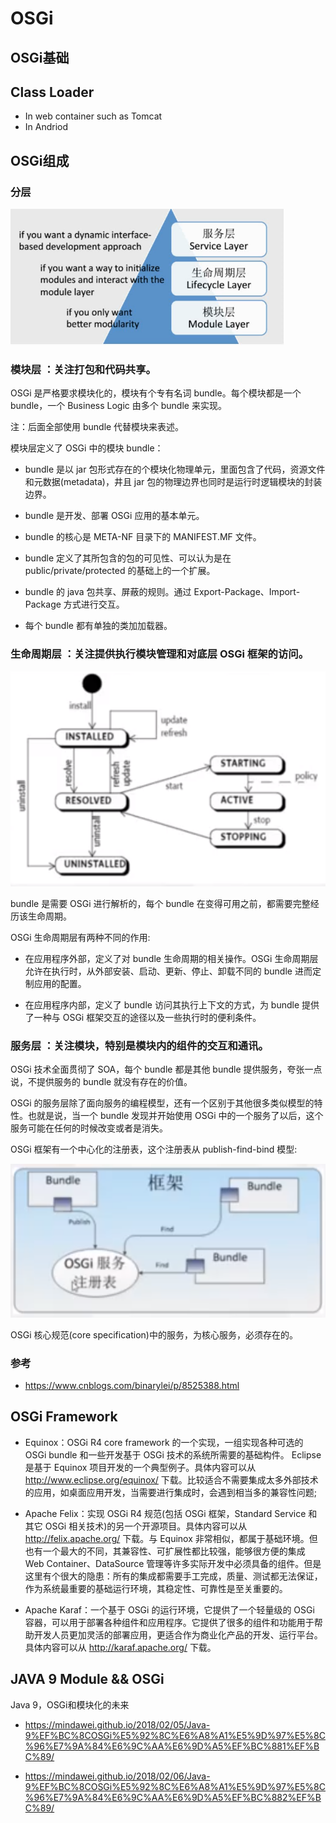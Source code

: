 # OSGi

## OSGi基础

## Class Loader

- In web container such as Tomcat
- In Andriod

## OSGi组成

### 分层

![](images/osgi-layer.png)

### 模块层 ：关注打包和代码共享。

OSGi 是严格要求模块化的，模块有个专有名词 bundle。每个模块都是一个 bundle，一个 Business Logic 由多个 bundle 来实现。

注：后面全部使用 bundle 代替模块来表述。

模块层定义了 OSGi 中的模块 bundle：

- bundle 是以 jar 包形式存在的个模块化物理单元，里面包含了代码，资源文件和元数据(metadata)，井且 jar 包的物理边界也同时是运行时逻辑模块的封装边界。

- bundle 是开发、部署 OSGi 应用的基本单元。

- bundle 的核心是 META-NF 目录下的 MANIFEST.MF 文件。

- bundle 定义了其所包含的包的可见性、可以认为是在 public/private/protected 的基础上的一个扩展。

- bundle 的 java 包共享、屏蔽的规则。通过 Export-Package、Import-Package 方式进行交互。

- 每个 bundle 都有单独的类加加载器。

### 生命周期层 ：关注提供执行模块管理和对底层 OSGi 框架的访问。

![](images/osgi-lifecycle.png)

bundle 是需要 OSGi 进行解析的，每个 bundle 在变得可用之前，都需要完整经历该生命周期。

OSGi 生命周期层有两种不同的作用:

- 在应用程序外部，定义了对 bundle 生命周期的相关操作。OSGi 生命周期层允许在执行时，从外部安装、启动、更新、停止、卸载不同的 bundle 进而定制应用的配置。

- 在应用程序内部，定义了 bundle 访问其执行上下文的方式，为 bundle 提供了一种与 OSGi 框架交互的途径以及一些执行时的便利条件。

### 服务层 ：关注模块，特别是模块内的组件的交互和通讯。

OSGi 技术全面贯彻了 SOA，每个 bundle 都是其他 bundle 提供服务，夸张一点说，不提供服务的 bundle 就没有存在的价值。

OSGi 的服务层除了面向服务的编程模型，还有一个区别于其他很多类似模型的特性。也就是说，当一个 bundle 发现并开始使用 OSGi 中的一个服务了以后，这个服务可能在任何的时候改变或者是消失。

OSGi 框架有一个中心化的注册表，这个注册表从 publish-find-bind 模型:

![](images/osgi-service.png)

OSGi 核心规范(core specification)中的服务，为核心服务，必须存在的。

### 参考

- https://www.cnblogs.com/binarylei/p/8525388.html


## OSGi Framework

- Equinox：OSGi R4 core framework 的一个实现，一组实现各种可选的 OSGi bundle 和一些开发基于 OSGi 技术的系统所需要的基础构件。 Eclipse 是基于 Equinox 项目开发的一个典型例子。具体内容可以从 http://www.eclipse.org/equinox/ 下载。比较适合不需要集成太多外部技术的应用，如桌面应用开发，当需要进行集成时，会遇到相当多的兼容性问题;

- Apache Felix：实现 OSGi R4 规范(包括 OSGi 框架，Standard Service 和其它 OSGi 相关技术)的另一个开源项目。具体内容可以从 http://felix.apache.org/ 下载。与 Equinox 非常相似，都属于基础环境。但也有一个最大的不同，其兼容性、可扩展性都比较强，能够很方便的集成 Web Container、DataSource 管理等许多实际开发中必须具备的组件。但是这里有个很大的隐患：所有的集成都需要手工完成，质量、测试都无法保证，作为系统最重要的基础运行环境，其稳定性、可靠性是至关重要的。

- Apache Karaf：一个基于 OSGi 的运行环境，它提供了一个轻量级的 OSGi 容器，可以用于部署各种组件和应用程序。它提供了很多的组件和功能用于帮助开发人员更加灵活的部署应用，更适合作为商业化产品的开发、运行平台。具体内容可以从 http://karaf.apache.org/ 下载。

## JAVA 9 Module && OSGi

Java 9，OSGi和模块化的未来

- https://mindawei.github.io/2018/02/05/Java-9%EF%BC%8COSGi%E5%92%8C%E6%A8%A1%E5%9D%97%E5%8C%96%E7%9A%84%E6%9C%AA%E6%9D%A5%EF%BC%881%EF%BC%89/

- https://mindawei.github.io/2018/02/06/Java-9%EF%BC%8COSGi%E5%92%8C%E6%A8%A1%E5%9D%97%E5%8C%96%E7%9A%84%E6%9C%AA%E6%9D%A5%EF%BC%882%EF%BC%89/